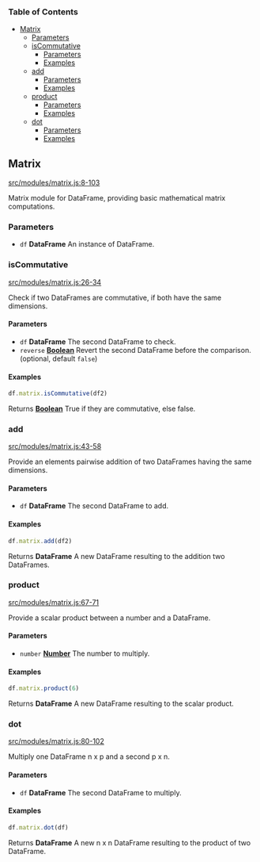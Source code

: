 <!-- Generated by documentation.js. Update this documentation by updating the source code. -->

### Table of Contents

-   [Matrix][1]
    -   [Parameters][2]
    -   [isCommutative][3]
        -   [Parameters][4]
        -   [Examples][5]
    -   [add][6]
        -   [Parameters][7]
        -   [Examples][8]
    -   [product][9]
        -   [Parameters][10]
        -   [Examples][11]
    -   [dot][12]
        -   [Parameters][13]
        -   [Examples][14]

## Matrix

[src/modules/matrix.js:8-103][15]

Matrix module for DataFrame, providing basic mathematical matrix computations.

### Parameters

-   `df` **DataFrame** An instance of DataFrame.

### isCommutative

[src/modules/matrix.js:26-34][16]

Check if two DataFrames are commutative, if both have the same dimensions.

#### Parameters

-   `df` **DataFrame** The second DataFrame to check.
-   `reverse` **[Boolean][17]** Revert the second DataFrame before the comparison. (optional, default `false`)

#### Examples

```javascript
df.matrix.isCommutative(df2)
```

Returns **[Boolean][17]** True if they are commutative, else false.

### add

[src/modules/matrix.js:43-58][18]

Provide an elements pairwise addition of two DataFrames having the same dimensions.

#### Parameters

-   `df` **DataFrame** The second DataFrame to add.

#### Examples

```javascript
df.matrix.add(df2)
```

Returns **DataFrame** A new DataFrame resulting to the addition two DataFrames.

### product

[src/modules/matrix.js:67-71][19]

Provide a scalar product between a number and a DataFrame.

#### Parameters

-   `number` **[Number][20]** The number to multiply.

#### Examples

```javascript
df.matrix.product(6)
```

Returns **DataFrame** A new DataFrame resulting to the scalar product.

### dot

[src/modules/matrix.js:80-102][21]

Multiply one DataFrame n x p and a second p x n.

#### Parameters

-   `df` **DataFrame** The second DataFrame to multiply.

#### Examples

```javascript
df.matrix.dot(df)
```

Returns **DataFrame** A new n x n DataFrame resulting to the product of two DataFrame.

[1]: #matrix

[2]: #parameters

[3]: #iscommutative

[4]: #parameters-1

[5]: #examples

[6]: #add

[7]: #parameters-2

[8]: #examples-1

[9]: #product

[10]: #parameters-3

[11]: #examples-2

[12]: #dot

[13]: #parameters-4

[14]: #examples-3

[15]: https://github.com/Gmousse/dataframe-js/blob/fd7c801fad4d628c3524afbfa0694a919fa2070b/src/modules/matrix.js#L8-L103 "Source code on GitHub"

[16]: https://github.com/Gmousse/dataframe-js/blob/fd7c801fad4d628c3524afbfa0694a919fa2070b/src/modules/matrix.js#L26-L34 "Source code on GitHub"

[17]: https://developer.mozilla.org/docs/Web/JavaScript/Reference/Global_Objects/Boolean

[18]: https://github.com/Gmousse/dataframe-js/blob/fd7c801fad4d628c3524afbfa0694a919fa2070b/src/modules/matrix.js#L43-L58 "Source code on GitHub"

[19]: https://github.com/Gmousse/dataframe-js/blob/fd7c801fad4d628c3524afbfa0694a919fa2070b/src/modules/matrix.js#L67-L71 "Source code on GitHub"

[20]: https://developer.mozilla.org/docs/Web/JavaScript/Reference/Global_Objects/Number

[21]: https://github.com/Gmousse/dataframe-js/blob/fd7c801fad4d628c3524afbfa0694a919fa2070b/src/modules/matrix.js#L80-L102 "Source code on GitHub"
